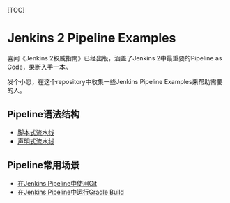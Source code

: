 [TOC]



# Jenkins 2 Pipeline Examples

喜闻《Jenkins 2权威指南》已经出版，涵盖了Jenkins 2中最重要的Pipeline as Code，果断入手一本。

发个小愿，在这个repository中收集一些Jenkins Pipeline Examples来帮助需要的人。



## Pipeline语法结构

* [脚本式流水线](./pipeline_syntax_structure/scripted_pipeline.grovvy)
* [声明式流水线](./pipeline_syntax_structure/delcarative_pipeline.groovy)



## Pipeline常用场景

* [在Jenkins Pipeline中使用Git](https://blog.csdn.net/nklinsirui/article/details/89404605)
* [在Jenkins Pipeline中运行Gradle Build](https://blog.csdn.net/nklinsirui/article/details/89441568)

